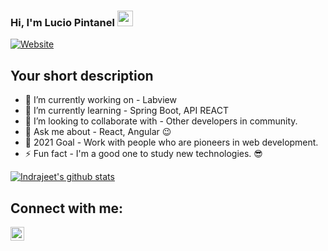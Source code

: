 ### Hi, I'm Lucio Pintanel <img src="https://media.giphy.com/media/hvRJCLFzcasrR4ia7z/giphy.gif" width="25px">
[![Website](https://img.shields.io/badge/Text-Text-green?style=flat-square)](https://google.com)

## Your short description
- 🔭 I’m currently working on - Labview
- 🌱 I’m currently learning - Spring Boot, API REACT
- 👯 I’m looking to collaborate with - Other developers in community.
- 💬 Ask me about - React, Angular 😉
- 🥅 2021 Goal - Work with people who are pioneers in web development.
- ⚡ Fun fact - I'm a good one to study new technologies. 😎

<!-- lucioPintanel means username in below README.md -->
<!-- Also feel free to update second URL to any URL -->
[![Indrajeet's github stats](https://github-readme-stats.vercel.app/api?username=lucioPintanel&count_private=true&include_all_commits=true&theme=radical)](https://google.com)

## Connect with me:
<!-- [<img align="left" alt="codeSTACKr.com" width="22px" src="https://raw.githubusercontent.com/iconic/open-iconic/master/svg/globe.svg" />][website] -->
<!-- [<img align="left" alt="codeSTACKr | Twitter" width="22px" src="https://cdn.jsdelivr.net/npm/simple-icons@v3/icons/twitter.svg" />][twitter] -->
[<img align="left" alt="codeSTACKr | LinkedIn" width="22px" src="https://cdn.jsdelivr.net/npm/simple-icons@v3/icons/linkedin.svg" />][linkedin]
<br />

<!-- Optional if you have blogs -->
<!-- ## Latest blog posts: -->
<!-- BLOG-POST-LIST:START -->
<!-- BLOG-POST-LIST:END -->

<!-- This section you create this variables that are used above -->
<!-- [website]: https://google.com -->
<!-- [twitter]: https://twitter.com/indrajeet_nikam -->
[linkedin]: https://www.linkedin.com/in/lucio-pintanel
[Lucio Pintanel]: https://www.linkedin.com/in/lucio-pintanel
